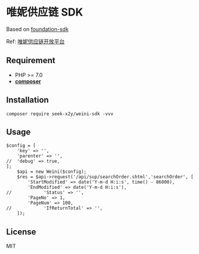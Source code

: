 # 唯妮供应链 SDK

Based on [foundation-sdk](https://github.com/HanSon/foundation-sdk)

Ref: [唯妮供应链开放平台](http://api.weinihaigou.com/interface/html/index.html)

## Requirement
- PHP >= 7.0
- **[composer](https://getcomposer.org/)**

## Installation
```
composer require seek-x2y/weini-sdk -vvv
```
## Usage
```
$config = [
    'key' => '',
    'parenter' => '',
//  'debug' => true,
];
    $api = new Weini($config);
    $res = $api->request('/api/sup/searchOrder.shtml','searchOrder', [
        'StartModified' => date('Y-m-d H:i:s', time() - 86000),
        'EndModified' => date('Y-m-d H:i:s'),
//            'Status' => '',
        'PageNo' => 1,
        'PageNum' => 100,
//            'IfReturnTotal' => '',
    ]);

```

## License

MIT
